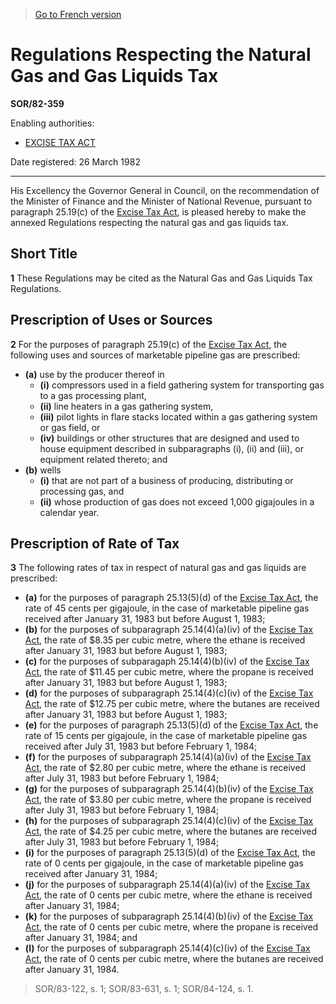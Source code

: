 > [Go to French version](/fr/Règlements/Décrets,%20ordonnances%20et%20règlements%20statutaires/82/359.md)

# Regulations Respecting the Natural Gas and Gas Liquids Tax

**SOR/82-359**

Enabling authorities: 
- [EXCISE TAX ACT](/en/Acts/Revised%20Statutes%20of%20Canada/E/E-15.md)

Date registered: 26 March 1982

----------

His Excellency the Governor General in Council, on the recommendation of the Minister of Finance and the Minister of National Revenue, pursuant to paragraph 25.19(c) of the [Excise Tax Act](/en/Acts/Revised%20Statutes%20of%20Canada/E/E-15.md), is pleased hereby to make the annexed Regulations respecting the natural gas and gas liquids tax.




## Short Title


**1** These Regulations may be cited as the Natural Gas and Gas Liquids Tax Regulations.




## Prescription of Uses or Sources


**2** For the purposes of paragraph 25.19(c) of the [Excise Tax Act](/en/Acts/Revised%20Statutes%20of%20Canada/E/E-15.md), the following uses and sources of marketable pipeline gas are prescribed:
- **(a)** use by the producer thereof in
	- **(i)** compressors used in a field gathering system for transporting gas to a gas processing plant,
	- **(ii)** line heaters in a gas gathering system,
	- **(iii)** pilot lights in flare stacks located within a gas gathering system or gas field, or
	- **(iv)** buildings or other structures that are designed and used to house equipment described in subparagraphs (i), (ii) and (iii), or equipment related thereto; and
- **(b)** wells
	- **(i)** that are not part of a business of producing, distributing or processing gas, and
	- **(ii)** whose production of gas does not exceed 1,000 gigajoules in a calendar year.




## Prescription of Rate of Tax


**3** The following rates of tax in respect of natural gas and gas liquids are prescribed:
- **(a)** for the purposes of paragraph 25.13(5)(d) of the [Excise Tax Act](/en/Acts/Revised%20Statutes%20of%20Canada/E/E-15.md), the rate of 45 cents per gigajoule, in the case of marketable pipeline gas received after January 31, 1983 but before August 1, 1983;
- **(b)** for the purposes of subparagraph 25.14(4)(a)(iv) of the [Excise Tax Act](/en/Acts/Revised%20Statutes%20of%20Canada/E/E-15.md), the rate of $8.35 per cubic metre, where the ethane is received after January 31, 1983 but before August 1, 1983;
- **(c)** for the purposes of subparagaph 25.14(4)(b)(iv) of the [Excise Tax Act](/en/Acts/Revised%20Statutes%20of%20Canada/E/E-15.md), the rate of $11.45 per cubic metre, where the propane is received after January 31, 1983 but before August 1, 1983;
- **(d)** for the purposes of subparagraph 25.14(4)(c)(iv) of the [Excise Tax Act](/en/Acts/Revised%20Statutes%20of%20Canada/E/E-15.md), the rate of $12.75 per cubic metre, where the butanes are received after January 31, 1983 but before August 1, 1983;
- **(e)** for the purposes of paragraph 25.13(5)(d) of the [Excise Tax Act](/en/Acts/Revised%20Statutes%20of%20Canada/E/E-15.md), the rate of 15 cents per gigajoule, in the case of marketable pipeline gas received after July 31, 1983 but before February 1, 1984;
- **(f)** for the purposes of subparagraph 25.14(4)(a)(iv) of the [Excise Tax Act](/en/Acts/Revised%20Statutes%20of%20Canada/E/E-15.md), the rate of $2.80 per cubic metre, where the ethane is received after July 31, 1983 but before February 1, 1984;
- **(g)** for the purposes of subparagraph 25.14(4)(b)(iv) of the [Excise Tax Act](/en/Acts/Revised%20Statutes%20of%20Canada/E/E-15.md), the rate of $3.80 per cubic metre, where the propane is received after July 31, 1983 but before February 1, 1984;
- **(h)** for the purposes of subparagraph 25.14(4)(c)(iv) of the [Excise Tax Act](/en/Acts/Revised%20Statutes%20of%20Canada/E/E-15.md), the rate of $4.25 per cubic metre, where the butanes are received after July 31, 1983 but before February 1, 1984;
- **(i)** for the purposes of paragraph 25.13(5)(d) of the [Excise Tax Act](/en/Acts/Revised%20Statutes%20of%20Canada/E/E-15.md), the rate of 0 cents per gigajoule, in the case of marketable pipeline gas received after January 31, 1984;
- **(j)** for the purposes of subparagraph 25.14(4)(a)(iv) of the [Excise Tax Act](/en/Acts/Revised%20Statutes%20of%20Canada/E/E-15.md), the rate of 0 cents per cubic metre, where the ethane is received after January 31, 1984;
- **(k)** for the purposes of subparagraph 25.14(4)(b)(iv) of the [Excise Tax Act](/en/Acts/Revised%20Statutes%20of%20Canada/E/E-15.md), the rate of 0 cents per cubic metre, where the propane is received after January 31, 1984; and
- **(l)** for the purposes of subparagraph 25.14(4)(c)(iv) of the [Excise Tax Act](/en/Acts/Revised%20Statutes%20of%20Canada/E/E-15.md), the rate of 0 cents per cubic metre, where the butanes are received after January 31, 1984.
> SOR/83-122, s. 1; SOR/83-631, s. 1; SOR/84-124, s. 1.



